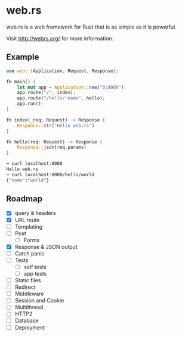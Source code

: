 # web.rs

web.rs is a web framework for Rust that is as simple as it is powerful.

Visit http://webrs.org/ for more information.

## Example

```Rust
use web::{Application, Request, Response};

fn main() {
    let mut app = Application::new("0:8000");
    app.route("/", index);
    app.route("/hello/:name", hello);
    app.run();
}

fn index(_req: Request) -> Response {
    Response::str("Hello web.rs")
}

fn hello(req: Request) -> Response {
    Response::json(req.params)
}
```

``` bash
➜ curl localhost:8000
Hello web.rs
➜ curl localhost:8000/hello/world
{"name":"world"}
```
## Roadmap

- [x] query & headers
- [x] URL route
- [ ] Templating
- [ ] Post
    - [ ] Forms
- [x] Response & JSON output
- [ ] Catch panic
- [ ] Tests
    - [ ] self tests
    - [ ] app tests
- [ ] Static files
- [ ] Redirect
- [ ] Middleware
- [ ] Session and Cookie
- [ ] Multithread
- [ ] HTTP2
- [ ] Database
- [ ] Deployment
